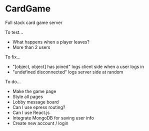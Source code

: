 # CardGame
Full stack card game server


To test...

- What happens when a player leaves?
- More than 2 users

To fix...

- "[object, object] has joined" logs client side when a user logs in
- "undefined disconnected" logs server side at random


To do...

- Make the game page
- Style all pages
- Lobby message board
- Can I use epress routing?
- Can I use React.js
- Integrate MongoDB for saving user info
- Create new account / login
